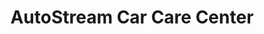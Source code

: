 ---
title: "AutoStream Car Care Center"
url: /baltimore/autostream-car-care-center/
shop: car repair
---